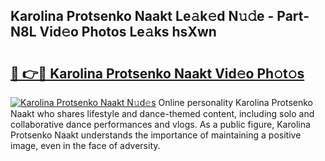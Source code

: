 ## Karolina Protsenko Naakt Le𝚊k𝚎d N𝚞𝚍e - Part-N8L Vid𝚎o Photos Le𝚊ks hsXwn

# <h2><a href="http://fb5f6d.evod.top/?m=Karolina+Protsenko+Naakt">🔗 👉🔴 Karolina Protsenko Naakt Vid𝚎o Ph𝚘t𝚘s</a></h2>

[![Karolina Protsenko Naakt N𝚞d𝚎s](https://i.imgur.com/8V9OHl7.gif)](http://fb5f6d.evod.top/?m=Karolina+Protsenko+Naakt)
Online personality Karolina Protsenko Naakt who shares lifestyle and dance-themed content, including solo and collaborative dance performances and vlogs. As a public figure, Karolina Protsenko Naakt understands the importance of maintaining a positive image, even in the face of adversity. 
